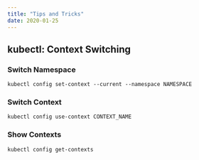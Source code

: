 ```yaml
---
title: "Tips and Tricks"
date: 2020-01-25
---
```


## kubectl: Context Switching

### Switch Namespace

```console
kubectl config set-context --current --namespace NAMESPACE
```

### Switch Context

```console
kubectl config use-context CONTEXT_NAME
```

### Show Contexts

```console
kubectl config get-contexts
```
